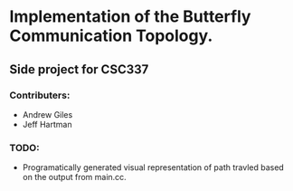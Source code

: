 # Implementation of the Butterfly Communication Topology.
## Side project for CSC337
### Contributers:
* Andrew Giles
* Jeff Hartman

### TODO:
* Programatically generated visual representation 
  of path travled based on the output from main.cc.
